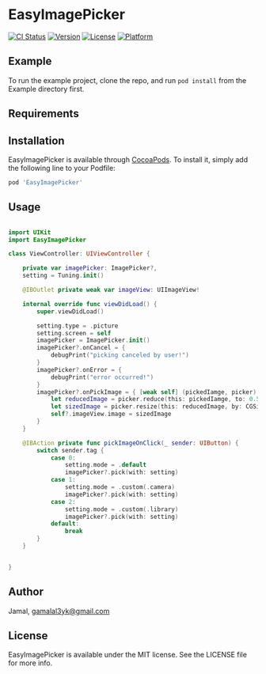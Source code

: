 # EasyImagePicker

[![CI Status](http://img.shields.io/travis/gemgemo/EasyImagePicker.svg?style=flat)](https://travis-ci.org/gemgemo/EasyImagePicker)
[![Version](https://img.shields.io/cocoapods/v/EasyImagePicker.svg?style=flat)](http://cocoapods.org/pods/EasyImagePicker)
[![License](https://img.shields.io/cocoapods/l/EasyImagePicker.svg?style=flat)](http://cocoapods.org/pods/EasyImagePicker)
[![Platform](https://img.shields.io/cocoapods/p/EasyImagePicker.svg?style=flat)](http://cocoapods.org/pods/EasyImagePicker)

## Example

To run the example project, clone the repo, and run `pod install` from the Example directory first.

## Requirements

## Installation

EasyImagePicker is available through [CocoaPods](http://cocoapods.org). To install
it, simply add the following line to your Podfile:

```ruby
pod 'EasyImagePicker'
```

## Usage

```swift

import UIKit
import EasyImagePicker

class ViewController: UIViewController {

    private var imagePicker: ImagePicker?,
    setting = Tuning.init()

    @IBOutlet private weak var imageView: UIImageView!

    internal override func viewDidLoad() {
        super.viewDidLoad()

        setting.type = .picture
        setting.screen = self
        imagePicker = ImagePicker.init()
        imagePicker?.onCancel = {
            debugPrint("picking canceled by user!")
        }
        imagePicker?.onError = {
            debugPrint("error occurred!")
        }
        imagePicker?.onPickImage = { [weak self] (pickedIamge, picker) in
            let reducedImage = picker.reduce(this: pickedIamge, to: 0.50) ?? .init()
            let sizedImage = picker.resize(this: reducedImage, by: CGSize(width: 200, height: 200))
            self?.imageView.image = sizedImage
        }                       
    }

    @IBAction private func pickImageOnClick(_ sender: UIButton) {
        switch sender.tag {
            case 0:
                setting.mode = .default
                imagePicker?.pick(with: setting)
            case 1:
                setting.mode = .custom(.camera)
                imagePicker?.pick(with: setting)
            case 2:
                setting.mode = .custom(.library)
                imagePicker?.pick(with: setting)
            default:
                break
        }
    }


}


```

## Author

Jamal, gamalal3yk@gmail.com

## License

EasyImagePicker is available under the MIT license. See the LICENSE file for more info.
